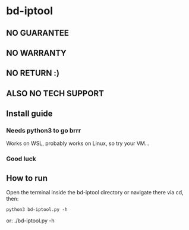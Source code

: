 # bd-iptool
## NO GUARANTEE
## NO WARRANTY
## NO RETURN :)
## ALSO NO TECH SUPPORT

## Install guide
### Needs python3 to go brrr
Works on WSL, probably works on Linux, so try your VM...
### Good luck

## How to run
Open the terminal inside the bd-iptool directory
or navigate there via cd, then:

    python3 bd-iptool.py -h
or:
    ./bd-iptool.py -h
